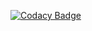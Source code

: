 [![Codacy Badge](https://app.codacy.com/project/badge/Grade/ed29ee153616468b8ad2bc380a6c6f13)](https://www.codacy.com/gh/99002539/Genisis-miniproject/dashboard?utm_source=github.com&amp;utm_medium=referral&amp;utm_content=99002539/Genisis-miniproject&amp;utm_campaign=Badge_Grade)
